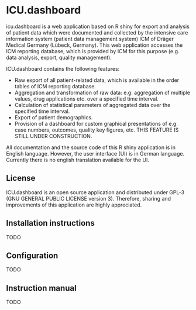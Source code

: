 # ICU.dashboard
icu.dashboard is a web application based on R shiny for export and analysis of patient data which were documented and collected by the intensive care information system (patient data management system) ICM of Dräger Medical Germany (Lübeck, Germany). This web application accesses the ICM reporting database, which is provided by ICM for this purpose (e.g. data analysis, export, quality management).

ICU.dashboard contains the following features:
- Raw export of all patient-related data, which is available in the order tables of ICM reporting database.
- Aggregation and transformation of raw data: e.g. aggregation of multiple values, drug applications etc. over a specified time interval.
- Calculation of statistical parameters of aggregated data over the specified time interval.
- Export of patient demographics.
- Provision of a dashboard for custom graphical presentations of e.g. case numbers, outcomes, quality key figures, etc. THIS FEATURE IS STILL UNDER CONSTRUCTION.

All documentation and the source code of this R shiny application is in English language. However, the user interface (UI) is in German language. Currently there is no english translation available for the UI.

## License
ICU.dashboard is an open source application and distributed under GPL-3 (GNU GENERAL PUBLIC LICENSE version 3). Therefore, sharing and improvements of this application are highly appreciated.

## Installation instructions
TODO

## Configuration
TODO

## Instruction manual
TODO
